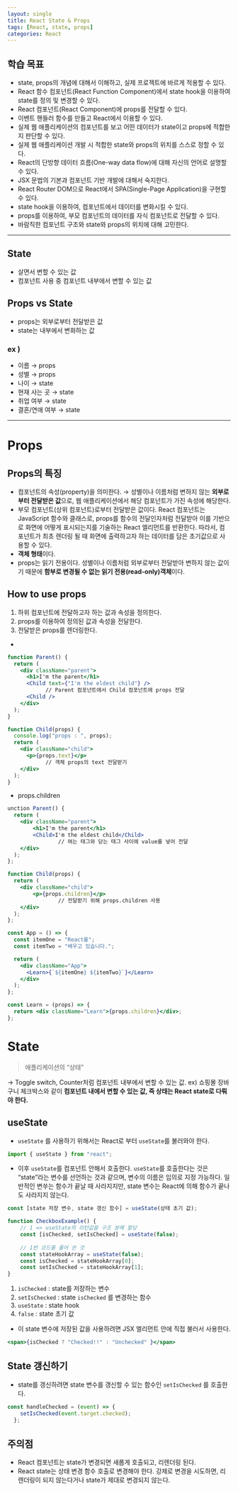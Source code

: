 ```yaml
---
layout: single
title: React State & Props
tags: [React, state, props]
categories: React
---
```




## **학습 목표**

- state, props의 개념에 대해서 이해하고, 실제 프로젝트에 바르게 적용할 수 있다.
- React 함수 컴포넌트(React Function Component)에서 state hook을 이용하여 state를 정의 및 변경할 수 있다.
- React 컴포넌트(React Component)에 props를 전달할 수 있다.
- 이벤트 핸들러 함수를 만들고 React에서 이용할 수 있다.
- 실제 웹 애플리케이션의 컴포넌트를 보고 어떤 데이터가 state이고 props에 적합한지 판단할 수 있다.
- 실제 웹 애플리케이션 개발 시 적합한 state와 props의 위치를 스스로 정할 수 있다.
- React의 단방향 데이터 흐름(One-way data flow)에 대해 자신의 언어로 설명할 수 있다.
- JSX 문법의 기본과 컴포넌트 기반 개발에 대해서 숙지한다.
- React Router DOM으로 React에서 SPA(Single-Page Application)을 구현할 수 있다.
- state hook을 이용하여, 컴포넌트에서 데이터를 변화시킬 수 있다.
- props를 이용하여, 부모 컴포넌트의 데이터를 자식 컴포넌트로 전달할 수 있다.
- 바람직한 컴포넌트 구조와 state와 props의 위치에 대해 고민한다.

---

## State

- 살면서 변할 수 있는 값
- 컴포넌트 사용 중 컴포넌트 내부에서 변할 수 있는 값

## Props vs State

- props는 외부로부터 전달받은 값
- state는 내부에서 변화하는 값

### ex )

- 이름 → props
- 성별 → props
- 나이 → state
- 현재 사는 곳 → state
- 취업 여부 → state
- 결혼/연애 여부 → state

---

# Props

## Props의 특징

- 컴포넌트의 속성(property)을 의미한다.
  → 성별이나 이름처럼 변하지 않는 **외부로부터 전달받은 값**으로, 웹 애플리케이션에서 해당 컴포넌트가 가진 속성에 해당한다.
- 부모 컴포넌트(상위 컴포넌트)로부터 전달받은 값이다.
  React 컴포넌트는 JavaScript 함수와 클래스로, props를 함수의 전달인자처럼 전달받아 이를 기반으로 화면에 어떻게 표시되는지를 기술하는 React 엘리먼트를 반환한다. 따라서, 컴포넌트가 최초 렌더링 될 때 화면에 출력하고자 하는 데이터를 담은 초기값으로 사용할 수 있다.
- **객체 형태**이다.
- props는 읽기 전용이다.
  성별이나 이름처럼 외부로부터 전달받아 변하지 않는 값이기 때문에 **함부로 변경될 수 없는 읽기 전용(read-only)객체**이다.

## How to use props

1. 하위 컴포넌트에 전달하고자 하는 값과 속성을 정의한다.
2. props를 이용하여 정의된 값과 속성을 전달한다.
3. 전달받은 props를 렌더링한다.

- 

```jsx
function Parent() {
  return (
    <div className="parent">
      <h1>I'm the parent</h1>
      <Child text={"I'm the eldest child"} />
			// Parent 컴포넌트에서 Child 컴포넌트에 props 전달
      <Child />
    </div>
  );
}

function Child(props) {
  console.log("props : ", props);
  return (
    <div className="child">
      <p>{props.text}</p>
			// 객체 props의 text 전달받기
    </div>
  );
}
```

- props.children

```jsx
unction Parent() {
  return (
    <div className="parent">
        <h1>I'm the parent</h1>
        <Child>I'm the eldest child</Child>
				// 여는 태그와 닫는 태그 사이에 value를 넣어 전달
    </div>
  );
};

function Child(props) {
  return (
    <div className="child">
        <p>{props.children}</p>
				// 전달받기 위해 props.children 사용
    </div>
  );
};
```

```jsx
const App = () => {
  const itemOne = "React를";
  const itemTwo = "배우고 있습니다.";

  return (
    <div className="App">
      <Learn>{`${itemOne} ${itemTwo}`}</Learn>
    </div>
  );
};

const Learn = (props) => {
  return <div className="Learn">{props.children}</div>;
};
```

# State

> 애플리케이션의 “상태”

→ Toggle switch, Counter처럼 컴포넌트 내부에서 변할 수 있는 값. 
ex) 쇼핑몰 장바구니 체크박스와 같이 **컴포넌트 내에서 변할 수 있는 값, 즉 상태는 React state로 다뤄야 한다.**

## useState

- `useState` 를 사용하기 위해서는 React로 부터 `useState`를 불러와야 한다.

```jsx
import { useState } from "react";
```

- 이후 `useState`를 컴포넌트 안해서 호출한다. `useState`를 호출한다는 것은 “state”라는 변수를 선언하는 것과 같으며, 변수의 이름은 임의로 지정 가능하다. 일반적인 변쑤는 함수가 끝날 때 사라지지만, state 변수는 React에 의해 함수가 끝나도 사라지지 않는다.

```jsx
const [state 저장 변수, state 갱신 함수] = useState(상태 초기 값);
```

```jsx
function CheckboxExample() {
	// 1 => useState의 리턴값을 구조 분해 할당
	const [isChecked, setIsChecked] = useState(false);
	
	// 1번 코드를 풀어 쓴 것
	const stateHookArray = useState(false);
	const isChecked = stateHookArray[0];
	const setIsChecked = stateHookArray[1];
}
```

1. `isChecked` : state를 저장하는 변수
2. `setIsChecked` : state `isChecked` 를 변경하는 함수
3. `useState` : state hook
4. `false` : state 초기 값

- 이 state 변수에 저장된 값을 사용하려면 JSX 엘리먼트 안에 직접 불러서 사용한다.

```jsx
<span>{isChecked ? "Checked!!" : "Unchecked" }</span>
```

## State 갱신하기

- state를 갱신하려면 state 변수를 갱신할 수 있는 함수인 `setIsChecked` 를 호출한다.

```jsx
const handleChecked = (event) => {
    setIsChecked(event.target.checked);
  };
```

## 주의점

- React 컴포넌트는 state가 변경되면 새롭게 호출되고, 리렌더링 된다.
- React state는 상태 변경 함수 호출로 변경해야 한다. 강제로 변경을 시도하면, 리렌더링이 되지 않는다거나 state가 제대로 변경되지 않는다.


